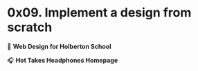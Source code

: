 # 0x09. Implement a design from scratch

:school_satchel: **Web Design for Holberton School**

:headphones: **Hot Takes Headphones Homepage**

